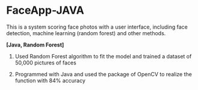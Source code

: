 # FaceApp-JAVA
This is a system scoring face photos with a user interface, including face detection, machine learning (random forest) and other methods.

**[Java, Random Forest]** 

1. Used Random Forest algorithm to fit the model and trained a dataset of 50,000 pictures of faces 

2. Programmed with Java and used the package of OpenCV to realize the function with 84% accuracy 
